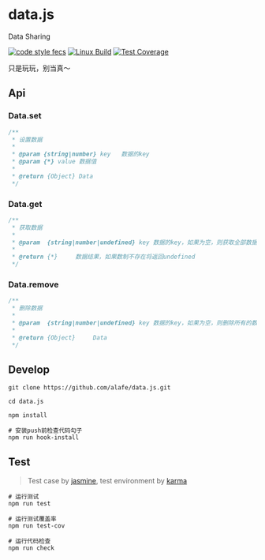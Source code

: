 # data.js

Data Sharing

[![code style fecs](https://img.shields.io/badge/code%20style-fecs-brightgreen.svg)](https://github.com/ecomfe/fecs)
[![Linux Build](https://travis-ci.org/alafe/data.js.svg?branch=master)](https://travis-ci.org/alafe/data.js)
[![Test Coverage](https://img.shields.io/coveralls/alafe/data.js/master.svg)](https://coveralls.io/r/alafe/data.js)

只是玩玩，别当真～

## Api

### Data.set

```js
/**
 * 设置数据
 *
 * @param {string|number} key   数据的key
 * @param {*} value 数据值
 *
 * @return {Object} Data
 */
```

### Data.get

```js
/**
 * 获取数据
 *
 * @param  {string|number|undefined} key 数据的key，如果为空，则获取全部数据
 *
 * @return {*}     数据结果，如果数制不存在将返回undefined
 */
```

### Data.remove

```js
/**
 * 删除数据
 *
 * @param  {string|number|undefined} key 数据的key，如果为空，则删除所有的数据
 *
 * @return {Object}     Data
 */
```

## Develop

```shell
git clone https://github.com/alafe/data.js.git

cd data.js

npm install

# 安装push前检查代码勾子
npm run hook-install
```

## Test

> Test case by [jasmine](https://jasmine.github.io/), test environment by [karma](https://karma-runner.github.io/)

```shell
# 运行测试
npm run test

# 运行测试覆盖率
npm run test-cov

# 运行代码检查
npm run check
```